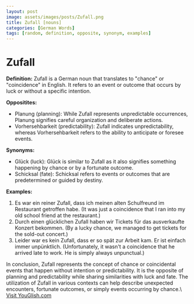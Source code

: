```yaml
---
layout: post
image: assets/images/posts/Zufall.png
title: Zufall [nouns]
categories: [German Words]
tags: [random, definition, opposite, synonym, examples]
---
```


# Zufall

**Definition:**
Zufall is a German noun that translates to "chance" or "coincidence" in English. It refers to an event or outcome that occurs by luck or without a specific intention.

**Oppositites:**
- Planung (planning): While Zufall represents unpredictable occurrences, Planung signifies careful organization and deliberate actions.
- Vorhersehbarkeit (predictability): Zufall indicates unpredictability, whereas Vorhersehbarkeit refers to the ability to anticipate or foresee events.

**Synonyms:**
- Glück (luck): Glück is similar to Zufall as it also signifies something happening by chance or by a fortunate outcome.
- Schicksal (fate): Schicksal refers to events or outcomes that are predetermined or guided by destiny.

**Examples:**

1. Es war ein reiner Zufall, dass ich meinen alten Schulfreund im Restaurant getroffen habe. (It was just a coincidence that I ran into my old school friend at the restaurant.)
2. Durch einen glücklichen Zufall haben wir Tickets für das ausverkaufte Konzert bekommen. (By a lucky chance, we managed to get tickets for the sold-out concert.)
3. Leider war es kein Zufall, dass er so spät zur Arbeit kam. Er ist einfach immer unpünktlich. (Unfortunately, it wasn't a coincidence that he arrived late to work. He is simply always unpunctual.)

In conclusion, Zufall represents the concept of chance or coincidental events that happen without intention or predictability. It is the opposite of planning and predictability while sharing similarities with luck and fate. The utilization of Zufall in various contexts can help describe unexpected encounters, fortunate outcomes, or simply events occurring by chance.\ <a id="yg-widget-0" class="youglish-widget" data-query="Zufall" data-lang="german" data-components="8412" data-auto-start="0" data-bkg-color="theme_light" data-title="How%20to%20pronounce%20Zufall%20in%20German"  rel="nofollow" href="https://youglish.com">Visit YouGlish.com</a><script async src="https://youglish.com/public/emb/widget.js" charset="utf-8"></script>
